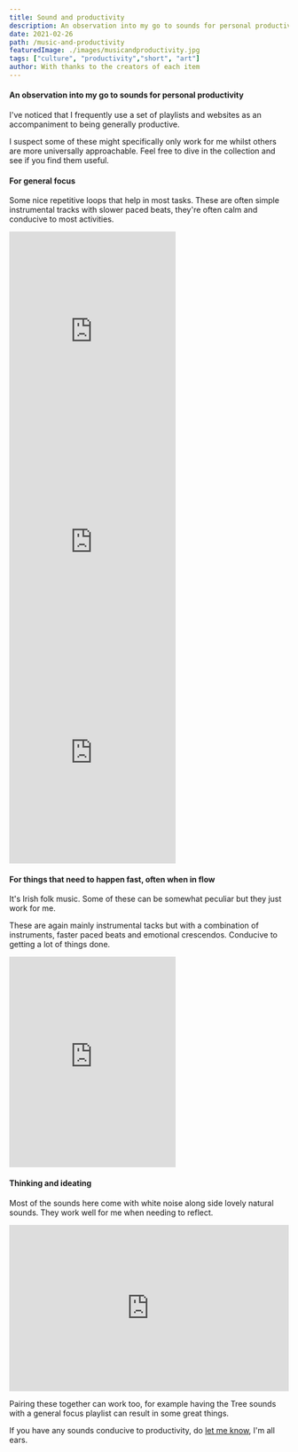 ```yaml
---
title: Sound and productivity
description: An observation into my go to sounds for personal productivity
date: 2021-02-26
path: /music-and-productivity
featuredImage: ./images/musicandproductivity.jpg
tags: ["culture", "productivity","short", "art"]
author: With thanks to the creators of each item
---
```

#### An observation into my go to sounds for personal productivity

I've noticed that I frequently use a set of playlists and websites as an accompaniment to being generally productive.

I suspect some of these might specifically only work for me whilst others are more universally approachable. Feel free to dive in the collection and see if you find them useful.

#### For general focus
Some nice repetitive loops that help in most tasks. These are often simple instrumental tracks with slower paced beats, they're often calm and conducive to most activities.

<iframe src="https://open.spotify.com/embed/playlist/74sUjcvpGfdOvCHvgzNEDO" width="300" height="380" frameborder="0" allowtransparency="true" allow="encrypted-media"></iframe>

<br>

<iframe src="https://open.spotify.com/embed/playlist/6YydFkbopnBXccbMIXi9Cg" width="300" height="380" frameborder="0" allowtransparency="true" allow="encrypted-media"></iframe>

<br>

<iframe src="https://open.spotify.com/embed/playlist/0vvXsWCC9xrXsKd4FyS8kM" width="300" height="380" frameborder="0" allowtransparency="true" allow="encrypted-media"></iframe>

#### For things that need to happen fast, often when in flow
It's Irish folk music. Some of these can be somewhat peculiar but they just work for me.

These are again mainly instrumental tacks but with a combination of instruments, faster paced beats and emotional crescendos. Conducive to getting a lot of things done.
<iframe src="https://open.spotify.com/embed/playlist/37i9dQZF1DX9HwI3Crikcm" width="300" height="380" frameborder="0" allowtransparency="true" allow="encrypted-media"></iframe>

#### Thinking and ideating
Most of the sounds here come with white noise along side lovely natural sounds.
They work well for me when needing to reflect.
<iframe src="https://www.tree.fm/" style="border:0px #ffffff none;" name="myiFrame" scrolling="no" frameborder="1" marginheight="0px" marginwidth="0px" height="300px" width="100%" allowfullscreen></iframe>

<br>

Pairing these together can work too, for example having the Tree sounds with a general focus playlist can result in some great things.

If you have any sounds conducive to productivity, do [let me know](/contact), I'm all ears.
